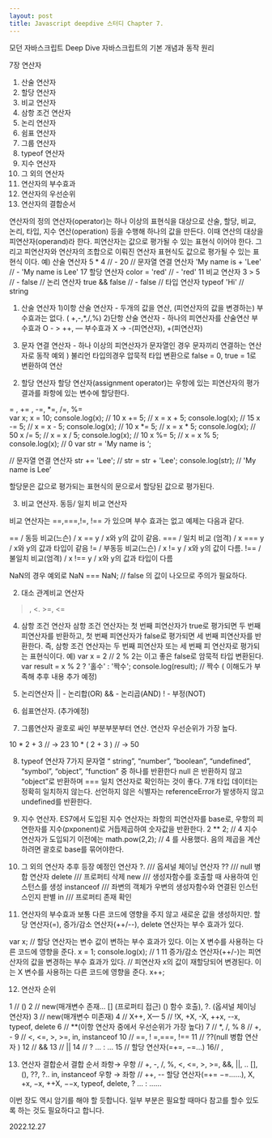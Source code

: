 ```yaml
---
layout: post
title: Javascript deepdive 스터디 Chapter 7.
---
```


모던 자바스크립트 Deep Dive
자바스크립트의 기본 개념과 동작 원리

7장 연산자
1. 산술 연산자
2. 할당 연산자
3. 비교 연산자
4. 삼항 조건 연산자
5. 논리 연산자
6. 쉼표 연산자
7. 그룹 연산자
8. typeof 연산자
9. 지수 연산자
10. 그 외의 연산자
11. 연산자의 부수효과
12. 연산자의 우선순위
13. 연산자의 결합순서


연산자의 정의
연산자(operator)는 하나 이상의 표현식을 대상으로 산술, 할당, 비교, 논리, 타입, 지수 연산(operation) 등을 수행해 하나의 값을 만든다. 이때 연산의 대상을 피연산자(operand)라 한다. 피연산자는 값으로 평가될 수 있는 표현식
이어야 한다. 그리고 피연산자와 연산자의 조합으로 이뤄진 연산자 표현식도 값으로 평가될 수 있는 표현식
이다.
예)
산술 연산자
5 * 4 // - 20
// 문자열 연결 연산자
'My name is + 'Lee' // - 'My name is Lee'
17 할당 연산자
color = 'red' // - 'red'
11 비교 연산자
3 > 5 // - false
// 논리 연산자
true && false // - false
// 타입 연산자
typeof 'Hi' // string

1. 산술 연산자
1)이항 산술 연산자 - 두개의 값을 연산, (피연산자의 값을 변경하는) 부수효과는 없다. ( +,-,*,/,%)
2)단항 산술 연산자 - 하나의 피연산자를 산술연산
 부수효과 O - > ++, —
 부수효과 X -> -(피연산자), +(피연산자)
3) 문자 연결 연산자 - 하나 이상의 피연산자가 문자열인 경우 문자끼리 연결하는 연산자로 동작
 예외 ) 불리언 타입의경우 압묵적 타입 변환으로 false = 0, true = 1로 변환하여 연산


2. 할당 연산자
할당 연산자(assignment operator)는 우항에 있는 피연산자의 평가 결과를 좌항에 있는 변수에 할당한다.

= ,   += ,   -=,     *=,    /=,     %=  
var x;
x = 10;
console.log(x); // 10
x += 5; // x = x + 5;
console.log(x); // 15
x -= 5; // x = x - 5;
console.log(x); // 10
x *= 5; // x = x * 5;
console.log(x); // 50
x /= 5; // x = x / 5;
console.log(x); // 10
x %= 5; // x = x % 5;
console.log(x); // 0
var str = 'My name is ‘;

// 문자열 연결 연산자
str += 'Lee'; // str = str + 'Lee';
console.log(str); // 'My name is Lee’

할당문은 값으로 평가되는 표현식의 문으로서 할당된 값으로 평가된다.

3. 비교 연산자.
동등/ 일치 비교 연산자

  비교 연산자는 ==,===,!=, !== 가 있으며 부수 효과는 없고 예제는 다음과 같다.

==  / 동등 비교(느슨) / x == y  / x와 y의 값이 같음.
=== / 일치 비교 (엄격) / x === y / x와 y의 값과 타입이 같음
!= / 부동등 비교(느슨) / x != y  / x와 y의 값이 다름.
!== / 불일치 비교(엄격)  / x !== y / x와 y의 값과 타입이 다름

NaN의 경우 예외로
NaN === NaN; // false  의 값이 나오므로 주의가 필요하다.

2) 대소 관계비교  연산자
>, <. >=, <=

4. 삼항 조건 연산자
삼항 조건 연산자는 첫 번째 피연산자가 true로 평가되면 두 번째 피연산자를 반환하고, 첫 번째 피연산자가
false로 평가되면 세 번째 피연산자를 반환한다. 즉, 삼항 조건 연산자는 두 번째 피연산자 또는 세 번째 피
연산자로 평가되는 표현식이다.
예)
var x = 2
// 2 % 2는 이고 좋은 false로 암묵적 타입 변환된다.
var result = x % 2 ? '홀수' : '짝수';
console.log(result); // 짝수
( 이해도가 부족해 추후 내용 추가 예정)

5. 논리연산자
|| - 논리합(OR)
&& - 논리곱(AND)
! - 부정(NOT)

6. 쉽표연산자. (추가예정)

7. 그룹연산자
괄호로 싸인 부분부분부터 연산. 연산자 우선순위가 가장 높다.

 10 * 2 + 3 // -> 23
 10 * ( 2 + 3 ) // -> 50


8. typeof 연산자
7가지 문자열 “ string”, “number”, “boolean”, “undefined”, “symbol”, “object”, “function”  중 하나를 반환한다
null 은 반환하지 않고 “object”로 반환하며 === 일치 연산자로 확인하는 것이 좋다. 7개 타입 데이터는 정확히 일치하지 않는다.
선언하지 않은 식별자는 referenceError가 발생하지 않고 undefined를 반환한다.

9. 지수 연산자.
ES7에서 도입된 지수 연산자는 좌항의 피연산자를 base로, 우항의 피연한자를 지수(pxponent)로 거듭제곱하여 숫자값을 반환한다.
2 ** 2; // 4
지수 연산자가 도입되기 이전에는
math.pow(2,2); // 4 를 사용했다.
음의 제곱을 계산하려면 괄호로 base를 묶어야한다.

10. 그 외의 연산자
추후 등장 예정인 연산자
?.   ///   옵셔널 체이닝 연산자
??  ///   null 병합 연산자
delete ///   프로퍼티 삭제
new   ///   생성자함수를 호출할 때 사용하여 인스턴스를 생성
instanceof    ///   좌변의 객체가 우변의 생성자함수와 연결된 인스턴스인지 판별
in  ///   프로퍼티 존재 확인


11. 연산자의 부수효과
보통 다른 코드에 영향을 주지 않고 새로운 값을 생성하지만.
할당 연산자(=), 증가/감소 연산자(++/--), delete 연산자는 부수 효과가 있다.

var x;
// 할당 연산자는 변수 값이 변하는 부수 효과가 있다. 이는 X 변수를 사용하는 다른 코드에 영향을 준다.
x = 1;
console.log(x); // 1
11 증가/감소 연산자(++/-)는 피연산자의 값을 변경하는 부수 효과가 있다.
// 피연산자 x의 값이 재할당되어 변경된다. 이는 X 변수를 사용하는 다른 코드에 영향을 준다.
x++;

12. 연산자 순위

1  //  ()
2 // new(매개변수 존재... [] (프로퍼티 접근) () 함수 호출), ?. (옵셔널 체이닝 연산자)
3 // new(매개변수 미존재)
4 // X++, X—
5 // !X, +X, -X, ++x, --x, typeof, delete
6 // **(이항 연산자 중에서 우선순위가 가장 높다)
7 // *, /, %
8 // +, -
9 // <, <=, >, >=, in, instanceof
10 // ==, ! =,===, !==
11 // ??(null 병합 연산자 )
12 //  &&
13 //  ||
14 // ? ... : …
15 // 할당 연산자(=+=, −=...)
16// ,


13. 연산자 결합순서
결합 순서
좌항→ 우항 // +, -, /, %, <, <=, >, >=, &&, ||, .. [], (), ??, ?.. in, instanceof
우항 → 좌항 // ++, -- 할당 연산자(=+= −=...…), X, +x, −x, ++X, −−x, typeof, delete, ? ... : ..….

이번 장도 역시 암기를 해야 할 듯합니다.
일부 부분은 필요할 때마다 참고를 할수 있도록 하는 것도 필요하다고 합니다.

2022.12.27

